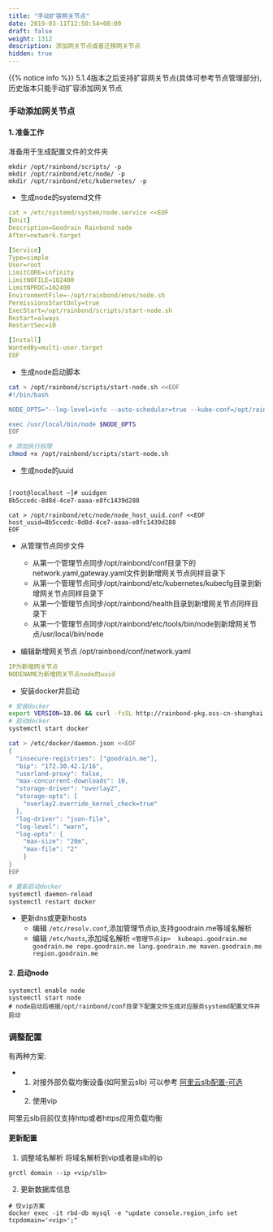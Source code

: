 ```yaml
---
title: "手动扩容网关节点"
date: 2019-03-11T12:50:54+08:00
draft: false
weight: 1312
description: 添加网关节点或者迁移网关节点
hidden: true
---
```


{{% notice info %}}
5.1.4版本之后支持扩容网关节点(具体可参考节点管理部分),历史版本只能手动扩容添加网关节点


### 手动添加网关节点

#### 1. 准备工作

准备用于生成配置文件的文件夹

```
mkdir /opt/rainbond/scripts/ -p
mkdir /opt/rainbond/etc/node/ -p
mkdir /opt/rainbond/etc/kubernetes/ -p
```

- 生成node的systemd文件

```yaml
cat > /etc/systemd/system/node.service <<EOF
[Unit]
Description=Goodrain Rainbond node
After=network.target

[Service]
Type=simple
User=root
LimitCORE=infinity
LimitNOFILE=102400
LimitNPROC=102400
EnvironmentFile=-/opt/rainbond/envs/node.sh
PermissionsStartOnly=true
ExecStart=/opt/rainbond/scripts/start-node.sh
Restart=always
RestartSec=10

[Install]
WantedBy=multi-user.target
EOF
```

* 生成node启动脚本

```bash
cat > /opt/rainbond/scripts/start-node.sh <<EOF
#!/bin/bash

NODE_OPTS="--log-level=info --auto-scheduler=true --kube-conf=/opt/rainbond/etc/kubernetes/kubecfg/admin.kubeconfig --etcd=http://<管理节点ip>:2379   --hostIP=<本机ip> --run-mode worker --noderule gateway"

exec /usr/local/bin/node $NODE_OPTS
EOF

# 添加执行权限
chmod +x /opt/rainbond/scripts/start-node.sh
```

* 生成node的uuid

```bash

[root@localhost ~]# uuidgen
8b5ccedc-8d8d-4ce7-aaaa-e8fc1439d288
```

```
cat > /opt/rainbond/etc/node/node_host_uuid.conf <<EOF
host_uuid=8b5ccedc-8d8d-4ce7-aaaa-e8fc1439d288
EOF

```

* 从管理节点同步文件
    * 从第一个管理节点同步/opt/rainbond/conf目录下的network.yaml,gateway.yaml文件到新增网关节点同样目录下
    * 从第一个管理节点同步/opt/rainbond/etc/kubernetes/kubecfg目录到新增网关节点同样目录下
    * 从第一个管理节点同步/opt/rainbond/health目录到新增网关节点同样目录下
    * 从第一个管理节点同步/opt/rainbond/etc/tools/bin/node到新增网关节点/usr/local/bin/node

* 编辑新增网关节点 /opt/rainbond/conf/network.yaml

```yaml
IP为新增网关节点
NODENAME为新增网关节点node的uuid
```

* 安装docker并启动

```bash
# 安装docker
export VERSION=18.06 && curl -fsSL http://rainbond-pkg.oss-cn-shanghai.aliyuncs.com/releases/docker/install-docker.sh | bash -s docker 
# 启动docker
systemctl start docker

cat > /etc/docker/daemon.json <<EOF
{
  "insecure-registries": ["goodrain.me"],
  "bip": "172.30.42.1/16",
  "userland-proxy": false,
  "max-concurrent-downloads": 10,
  "storage-driver": "overlay2",
  "storage-opts": [
    "overlay2.override_kernel_check=true"
  ],
  "log-driver": "json-file",
  "log-level": "warn",
  "log-opts": {
    "max-size": "20m",
    "max-file": "2"
    }
}
EOF

# 重新启动docker
systemctl daemon-reload
systemctl restart docker
```

* 更新dns或更新hosts
    * 编辑 `/etc/resolv.conf`,添加管理节点ip,支持goodrain.me等域名解析
    * 编辑 `/etc/hosts`,添加域名解析
 `<管理节点ip>  kubeapi.goodrain.me goodrain.me repo.goodrain.me lang.goodrain.me maven.goodrain.me region.goodrain.me`

#### 2. 启动node

```
systemctl enable node
systemctl start node
# node启动后根据/opt/rainbond/conf目录下配置文件生成对应服务systemd配置文件并启动
```


### 调整配置

有两种方案:

- 1. 对接外部负载均衡设备(如阿里云slb) 可以参考 [阿里云slb配置-可选](/docs/user-operations/install/install-base-alicloud/#2-5-阿里云slb配置-可选)
- 2. 使用vip


阿里云slb目前仅支持http或者https应用负载均衡


#### 更新配置

1. 调整域名解析 将域名解析到vip或者是slb的ip

```
grctl domain --ip <vip/slb>
```

2. 更新数据库信息

```
# 仅vip方案
docker exec -it rbd-db mysql -e "update console.region_info set tcpdomain='<vip>';"
```

